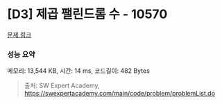 # [D3] 제곱 팰린드롬 수 - 10570 

[문제 링크](https://swexpertacademy.com/main/code/problem/problemDetail.do?contestProbId=AXO72aaqPrcDFAXS) 

### 성능 요약

메모리: 13,544 KB, 시간: 14 ms, 코드길이: 482 Bytes



> 출처: SW Expert Academy, https://swexpertacademy.com/main/code/problem/problemList.do